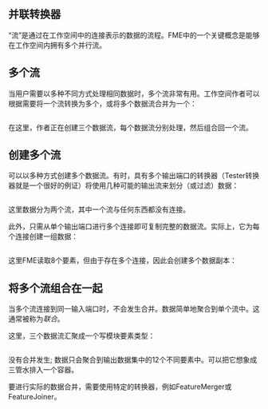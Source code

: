   <div id="readme" class="readme blob instapaper_body">
    <article class="markdown-body entry-content" itemprop="text"><h1><a id="user-content-transformers-in-parallel" class="anchor" aria-hidden="true" href="https://github.com/safesoftware/FMETraining/blob/Desktop-Basic-2018/DesktopBasic2Transformation/2.09.TransformersInParallel.md#transformers-in-parallel"></a><font style="vertical-align: inherit;"><font style="vertical-align: inherit;">并联转换器</font></font></h1>
<p><font style="vertical-align: inherit;"><font style="vertical-align: inherit;">“流”是通过在工作空间中的连接表示的数据的流程。</font><font style="vertical-align: inherit;">FME中的一个关键概念是能够在工作空间内拥有多个并行流。</font></font></p>
<h2><a id="user-content-multiple-streams" class="anchor" aria-hidden="true" href="https://github.com/safesoftware/FMETraining/blob/Desktop-Basic-2018/DesktopBasic2Transformation/2.09.TransformersInParallel.md#multiple-streams"></a><font style="vertical-align: inherit;"><font style="vertical-align: inherit;">多个流</font></font></h2>
<p><font style="vertical-align: inherit;"><font style="vertical-align: inherit;">当用户需要以多种不同方式处理相同数据时，多个流非常有用。</font><font style="vertical-align: inherit;">工作空间作者可以根据需要将一个流转换为多个，或将多个数据流合并为一个：</font></font></p>
<p><a target="_blank" rel="noopener noreferrer" href="https://github.com/safesoftware/FMETraining/blob/Desktop-Basic-2018/DesktopBasic2Transformation/Images/Img2.030.MultipleStreams.png"><img src="./Images/Img2.030.MultipleStreams.png" alt="" style="max-width:100%;"></a></p>
<p><font style="vertical-align: inherit;"><font style="vertical-align: inherit;">在这里，作者正在创建三个数据流，每个数据流分别处理，然后组合回一个流。</font></font></p>
<h2><a id="user-content-creating-multiple-streams" class="anchor" aria-hidden="true" href="https://github.com/safesoftware/FMETraining/blob/Desktop-Basic-2018/DesktopBasic2Transformation/2.09.TransformersInParallel.md#creating-multiple-streams"></a><font style="vertical-align: inherit;"><font style="vertical-align: inherit;">创建多个流</font></font></h2>
<p><font style="vertical-align: inherit;"><font style="vertical-align: inherit;">可以以多种方式创建多个数据流。</font><font style="vertical-align: inherit;">有时，具有多个输出端口的转换器（Tester转换器就是一个很好的例证）将使用几种可能的输出流来划分（或过滤）数据：</font></font></p>
<p><a target="_blank" rel="noopener noreferrer" href="https://github.com/safesoftware/FMETraining/blob/Desktop-Basic-2018/DesktopBasic2Transformation/Images/Img2.031.MultiPortSplit.png"><img src="./Images/Img2.031.MultiPortSplit.png" alt="" style="max-width:100%;"></a></p>
<p><font style="vertical-align: inherit;"><font style="vertical-align: inherit;">这里数据分为两个流，其中一个流与任何东西都没有连接。</font></font></p>
<p><font style="vertical-align: inherit;"><font style="vertical-align: inherit;">此外，只需从单个输出端口进行多个连接即可复制完整的数据流。</font><font style="vertical-align: inherit;">实际上，它为每个连接创建一组数据：</font></font></p>
<p><a target="_blank" rel="noopener noreferrer" href="https://github.com/safesoftware/FMETraining/blob/Desktop-Basic-2018/DesktopBasic2Transformation/Images/Img2.032.DuplicatedStreams.png"><img src="./Images/Img2.032.DuplicatedStreams.png" alt="" style="max-width:100%;"></a></p>
<p><font style="vertical-align: inherit;"><font style="vertical-align: inherit;">这里FME读取8个要素，但由于存在多个连接，因此会创建多个数据副本：</font></font></p>
<h2><a id="user-content-bringing-together-multiple-streams" class="anchor" aria-hidden="true" href="https://github.com/safesoftware/FMETraining/blob/Desktop-Basic-2018/DesktopBasic2Transformation/2.09.TransformersInParallel.md#bringing-together-multiple-streams"></a><font style="vertical-align: inherit;"><font style="vertical-align: inherit;">将多个流组合在一起</font></font></h2>
<p><font style="vertical-align: inherit;"><font style="vertical-align: inherit;">当多个流连接到同一输入端口时，不会发生合并。</font><font style="vertical-align: inherit;">数据简单地聚合到单个流中。</font><font style="vertical-align: inherit;">这通常被称为</font></font><em><font style="vertical-align: inherit;"><font style="vertical-align: inherit;">联合</font></font></em><font style="vertical-align: inherit;"><font style="vertical-align: inherit;">。</font></font></p>
<p><font style="vertical-align: inherit;"><font style="vertical-align: inherit;">这里，三个数据流汇聚成一个写模块要素类型：</font></font></p>
<p><a target="_blank" rel="noopener noreferrer" href="https://github.com/safesoftware/FMETraining/blob/Desktop-Basic-2018/DesktopBasic2Transformation/Images/Img2.033.UnionOfStreams.png"><img src="./Images/Img2.033.UnionOfStreams.png" alt="" style="max-width:100%;"></a></p>
<p><font style="vertical-align: inherit;"><font style="vertical-align: inherit;">没有合并发生; </font><font style="vertical-align: inherit;">数据只会聚合到输出数据集中的12个不同要素中。</font><font style="vertical-align: inherit;">可以把它想象成三管水排入一个容器。</font></font></p>
<p><font style="vertical-align: inherit;"><font style="vertical-align: inherit;">要进行实际的数据合并，需要使用特定的转换器，例如FeatureMerger或FeatureJoiner。</font></font></p>
</article>
  </div>
